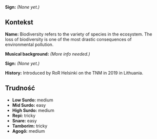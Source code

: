 **Sign:** *(None yet.)*

## Kontekst

**Name:** Biodiversity refers to the variety of species in the ecosystem. The
loss of biodiversity is one of the most drastic consequences of environmental
pollution.

**Musical background:** *(More info needed.)*

**Sign:** *(None yet.)*

**History:** Introduced by RoR Helsinki on the TNM in 2019 in Lithuania.

## Trudność

* **Low Surdo:** medium
* **Mid Surdo:** easy
* **High Surdo:** medium
* **Repi:** tricky
* **Snare:** easy
* **Tamborim:** tricky
* **Agogô:** medium
